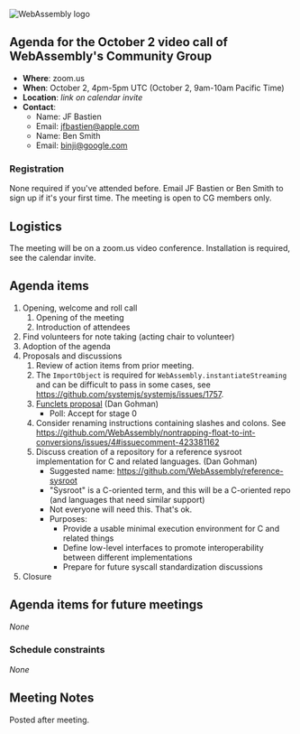 ![WebAssembly logo](/images/WebAssembly.png)

## Agenda for the October 2 video call of WebAssembly's Community Group

- **Where**: zoom.us
- **When**: October 2, 4pm-5pm UTC (October 2, 9am-10am Pacific Time)
- **Location**: *link on calendar invite*
- **Contact**:
    - Name: JF Bastien
    - Email: jfbastien@apple.com
    - Name: Ben Smith
    - Email: binji@google.com

### Registration

None required if you've attended before. Email JF Bastien or Ben Smith to sign
up if it's your first time. The meeting is open to CG members only.

## Logistics

The meeting will be on a zoom.us video conference.
Installation is required, see the calendar invite.

## Agenda items

1. Opening, welcome and roll call
    1. Opening of the meeting
    1. Introduction of attendees
1. Find volunteers for note taking (acting chair to volunteer)
1. Adoption of the agenda
1. Proposals and discussions
    1. Review of action items from prior meeting.
    1. The `ImportObject` is required for `WebAssembly.instantiateStreaming` and can be difficult to pass in some cases, see https://github.com/systemjs/systemjs/issues/1757.
    1. [Funclets proposal](https://github.com/WebAssembly/design/issues/1227) (Dan Gohman)
       * Poll: Accept for stage 0
    1. Consider renaming instructions containing slashes and colons. See https://github.com/WebAssembly/nontrapping-float-to-int-conversions/issues/4#issuecomment-423381162
    1. Discuss creation of a repository for a reference sysroot implementation for C and related languages. (Dan Gohman)
       * Suggested name: https://github.com/WebAssembly/reference-sysroot
       * "Sysroot" is a C-oriented term, and this will be a C-oriented repo (and languages that need similar support)
       * Not everyone will need this. That's ok.
       * Purposes:
          - Provide a usable minimal execution environment for C and related things
          - Define low-level interfaces to promote interoperability between different implementations
          - Prepare for future syscall standardization discussions
1. Closure

## Agenda items for future meetings

*None*

### Schedule constraints

*None*

## Meeting Notes

Posted after meeting.
